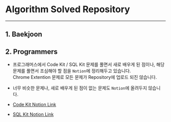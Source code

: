 # Algorithm Solved Repository

- - -

## 1. Baekjoon

## 2. Programmers

- 프로그래머스에서 Code Kit / SQL Kit 문제를 풀면서 새로 배우게 된 점이나, 해당 문제를 풀면서 조심해야 할 점을 `Notion`에 정리해두고 있습니다.    
Chrome Extention 문제로 모든 문제가 Repository에 업로드 되진 않습니다.    

- 너무 비슷한 문제나, 새로 배우게 된 점이 없는 문제도 `Notion`에 올려두지 않습니다.    

- [Code Kit Notion Link](https://2inlee.notion.site/CODE-KIT-668319e277974df88fe281022c61e3a3?pvs=4)
- [SQL Kit Notion Link](https://2inlee.notion.site/SQL-Kit-8620f69e05bb43c78521f50938b8f62a?pvs=4)
